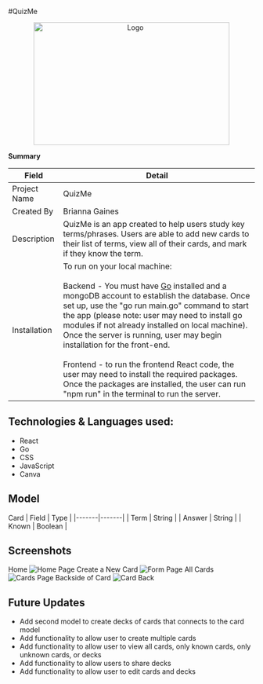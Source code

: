 #QuizMe

<div align="center">
  <a href="https://github.com/briannag31/mv-project3-quiz">
    <img src="https://i.imgur.com/IIv8Rbf.png" alt="Logo" width="400" height="250">
  </a> <br/>

 </div>

**Summary**

| Field | Detail |
|-------|--------|
| Project Name | QuizMe|
| Created By| Brianna Gaines|
| Description | QuizMe is an app created to help users study key terms/phrases. Users are able to add new cards to their list of terms, view all of their cards, and mark if they know the term.|
| Installation | To run on your local machine: <br><br> Backend - You must have [Go](https://go.dev/dl/) installed and a mongoDB account to establish the database. Once set up, use the "go run main.go" command to start the app (please note: user may need to install go modules if not already installed on local machine). Once the server is running, user may begin installation for the front-end. <br><br>Frontend - to run the frontend React code, the user may need to install the required packages. Once the packages are installed, the user can run "npm run" in the terminal to run the server.

## Technologies & Languages used:

- React 
- Go
- CSS
- JavaScript
- Canva

## Model
 Card
| Field | Type |
|-------|-------|
| Term | String |
| Answer | String |
| Known | Boolean |



## Screenshots
Home
![Home Page](https://i.imgur.com/I75dQv3.png)
Create a New Card
![Form Page](https://i.imgur.com/8Mn56Ik.png)
All Cards
![Cards Page](https://i.imgur.com/jDMmSJI.png)
Backside of Card
![Card Back](https://i.imgur.com/mBvAUJE.png)


## Future Updates
- Add second model to create decks of cards that connects to the card model
- Add functionality to allow user to create multiple cards
- Add functionality to allow user to view all cards, only known cards, only unknown cards, or decks
- Add functionality to allow users to share decks
- Add functionality to allow user to edit cards and decks


